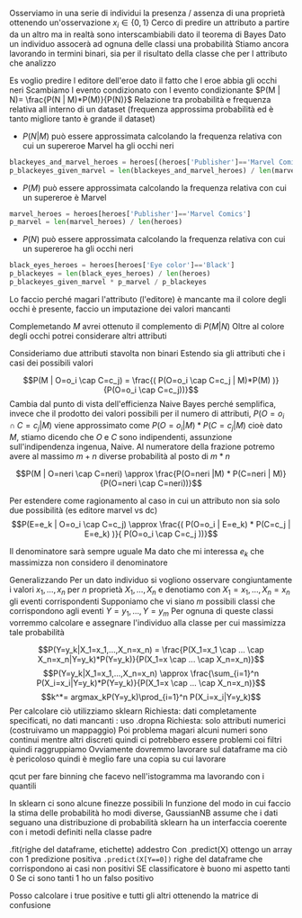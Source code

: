 Osserviamo in una serie di individui la presenza / assenza di una proprietà ottenendo un'osservazione $x_i\in \{0,1\}$
Cerco di predire un attributo a partire da un altro ma in realtà sono interscambiabili dato il teorema di Bayes
Dato un individuo assocerà ad ognuna delle classi una probabilità
Stiamo ancora lavorando in termini binari, sia per il risultato della classe che per l attributo che analizzo

Es voglio predire l editore dell'eroe dato il fatto che l eroe abbia gli occhi neri
Scambiamo l evento condizionato con l evento condizionante
$P(M | N)= \frac{P(N | M)*P(M)}{P(N)}$
Relazione tra probabilità e frequenza relativa all interno di un dataset (frequenza approssima probabilità ed è tanto migliore tanto è grande il dataset)

- $P(N | M)$ può essere approssimata calcolando la frequenza relativa con cui un supereroe Marvel ha gli occhi neri

```python
blackeyes_and_marvel_heroes = heroes[(heroes['Publisher']=='Marvel Comics') & \(heroes['Eye color']=='Black')]
p_blackeyes_given_marvel = len(blackeyes_and_marvel_heroes) / len(marvel_heroes)
```

- $P(M)$ può essere approssimata calcolando la frequenza relativa con cui un supereroe è Marvel

```python
marvel_heroes = heroes[heroes['Publisher']=='Marvel Comics']
p_marvel = len(marvel_heroes) / len(heroes)
```

- $P(N)$ può essere approssimata calcolando la frequenza relativa con cui un supereroe ha gli occhi neri

```python
black_eyes_heroes = heroes[heroes['Eye color']=='Black']
p_blackeyes = len(black_eyes_heroes) / len(heroes)
p_blackeyes_given_marvel * p_marvel / p_blackeyes
```

Lo faccio perché magari l'attributo (l'editore) è mancante ma il colore degli occhi è presente, faccio un imputazione dei valori mancanti

Complemetando $M$ avrei ottenuto il complemento di $P(M | N)$
Oltre al colore degli occhi potrei considerare altri attributi

Consideriamo due attributi stavolta non binari
Estendo sia gli attributi che i casi dei possibili valori

$$P(M | O=o_i \cap C=c_j) = \frac{( P(O=o_i \cap C=c_j | M)*P(M) )}{P(O=o_i \cap C=c_j))}$$
Cambia dal punto di vista dell'efficienza
Naive Bayes perché semplifica, invece che il prodotto dei valori possibili per il numero di attributi, $P(O=o_i ∩ C=c_j | M)$ viene approssimato come $P(O=o_i | M)*P(C=c_j |M)$ cioè dato $M$, stiamo dicendo che $O$ e $C$ sono indipendenti, assunzione sull'indipendenza ingenua, Naive.
Al numeratore della frazione potremo avere al massimo $m + n$ diverse probabilità al posto di $m * n$

$$P(M | O=neri \cap C=neri) \approx \frac{P(O=neri |M) * P(C=neri | M)}{P(O=neri \cap C=neri))}$$

Per estendere come ragionamento al caso in cui un attributo non sia solo due possibilità (es editore marvel vs dc)
$$P(E=e_k | O=o_i \cap C=c_j) \approx \frac{( P(O=o_i | E=e_k) * P(C=c_j | E=e_k) )}{ P(O=o_i \cap C=c_j ))}$$

Il denominatore sarà sempre uguale
Ma dato che mi interessa $e_k$ che massimizza non considero il denominatore

Generalizzando
Per un dato individuo si vogliono osservare congiuntamente i valori $x_1, …, x_n$ per $n$ proprietà $X_1, …, X_n$ e denotiamo con $X_1 = x_1, …, X_n = x_n$ gli eventi corrispondenti
Supponiamo che vi siano $m$ possibili classi che corrispondono agli eventi $Y = y_1, …, Y = y_m$
Per ognuna di queste classi vorremmo calcolare e assegnare l'individuo alla classe per cui massimizza tale probabilità

$$P(Y=y_k|X_1=x_1,...,X_n=x_n) = \frac{P(X_1=x_1 \cap ... \cap X_n=x_n|Y=y_k)*P(Y=y_k)}{P(X_1=x \cap ... \cap X_n=x_n)}$$
$$P(Y=y_k|X_1=x_1,...,X_n=x_n) \approx \frac{\sum_{i=1}^n P(X_i=x_i|Y=y_k)*P(Y=y_k)}{P(X_1=x \cap ... \cap X_n=x_n)}$$
$$k^*=  argmax_kP(Y=y_k)\prod_{i=1}^n P(X_i=x_i|Y=y_k)$$
Per calcolare ciò utilizziamo sklearn
Richiesta: dati completamente specificati, no dati mancanti : uso .dropna
Richiesta: solo attributi numerici (costruivamo un mappaggio)
Poi problema magari alcuni numeri sono continui mentre altri discreti quindi ci potrebbero essere problemi coi filtri quindi raggruppiamo
Ovviamente dovremmo lavorare sul dataframe ma ciò è pericoloso quindi è meglio fare una copia su cui lavorare

qcut per fare binning che facevo nell'istogramma ma lavorando con i quantili

In sklearn ci sono alcune finezze possibili
In funzione del modo in cui faccio la stima delle probabilità ho modi diverse,
GaussianNB assume che i dati seguano una distribuzione di probabilità
sklearn ha un interfaccia coerente con i metodi definiti nella classe padre

.fit(righe del dataframe, etichette) addestro
Con .predict(X) ottengo un array con 1 predizione positiva
`.predict(X[Y==0])` righe del dataframe che corrispondono ai casi non positivi SE classificatore è buono mi aspetto tanti 0
Se ci sono tanti 1 ho un falso positivo

Posso calcolare i true positive e tutti gli altri ottenendo la matrice di confusione